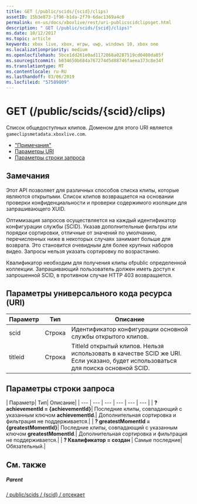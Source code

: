 ```yaml
---
title: GET (/public/scids/{scid}/clips)
assetID: 15b3e873-1f96-b1da-2f79-6dac1369a4c0
permalink: en-us/docs/xboxlive/rest/uri-publicscidclipsget.html
description: " GET (/public/scids/{scid}/clips)"
ms.date: 10/12/2017
ms.topic: article
keywords: xbox live, xbox, игры, uwp, windows 10, xbox one
ms.localizationpriority: medium
ms.openlocfilehash: 5bce1dd261e0ad1172068a0287519cd0480da85f
ms.sourcegitcommit: b034650b684a767274d5d88746faeea373c8e34f
ms.translationtype: MT
ms.contentlocale: ru-RU
ms.lasthandoff: 03/06/2019
ms.locfileid: "57589809"
---
```

# <a name="get-publicscidsscidclips"></a>GET (/public/scids/{scid}/clips)
Список общедоступных клипов. Доменом для этого URI является `gameclipsmetadata.xboxlive.com`.
 
  * ["Примечания"](#ID4EV)
  * [Параметры URI](#ID4ECB)
  * [Параметры строки запроса](#ID4ENB)
 
<a id="ID4EV"></a>

 
## <a name="remarks"></a>Замечания
 
Этот API позволяет для различных способов списка клипы, которые являются открытыми. Список клипов возвращается на основании проверки конфиденциальности и проверки содержимого изоляции для запрашивающего XUID.
 
Оптимизация запросов осуществляется на каждый идентификатор конфигурации службы (SCID). Указав дополнительные фильтры или порядки сортировки, отличные от значений по умолчанию, перечисленных ниже в некоторых случаях занимает больше для возврата. Это становится очевидным для более крупных наборов видео. Запросы нельзя указать сортировку по возрастанию.
 
Квалификатор необходим для получения клипы ofpublic определенной коллекции. Запрашивающий пользователь должен иметь доступ к запрошенной SCID, в противном случае HTTP 403 возвращается.
  
<a id="ID4ECB"></a>

 
## <a name="uri-parameters"></a>Параметры универсального кода ресурса (URI)
 
| Параметр| Тип| Описание| 
| --- | --- | --- | 
| scid| Строка| Идентификатор конфигурации основной службы открытого клипов.| 
| titleid| Строка| TitleId открытый клипов. Нельзя использовать в качестве SCID же URI. Если указано, будет использоваться для поиска основной SCID.| 
  
<a id="ID4ENB"></a>

 
## <a name="query-string-parameters"></a>Параметры строки запроса
 
| Параметр| Тип| Описание| 
| --- | --- | --- | --- | --- | --- | 
| <b>? achievementId = {achievementId}</b>| Последние клипы, совпадающий с указанным ключом <b>achievementId</b>.| Дополнительная сортировка и фильтрация не поддерживается.| 
| <b>? greatestMomentId = {greatestMomentId}</b>| Последние клипы, совпадающий с указанным ключом <b>greatestMomentId</b>.| Дополнительная сортировка и фильтрация не поддерживается.| 
| <b>? Квалификатор = создан </b>| Самые последние| Обязательный.| 
  
<a id="ID4EDD"></a>

 
## <a name="see-also"></a>См. также
 
<a id="ID4EFD"></a>

 
##### <a name="parent"></a>Parent 

[/ public/scids / {scid} / отсекает](uri-publicscidclips.md)

   